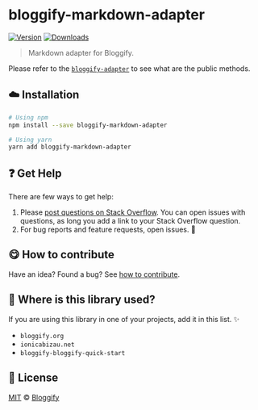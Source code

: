 <!-- Please do not edit this file. Edit the `blah` field in the `package.json` instead. If in doubt, open an issue. -->


















# bloggify-markdown-adapter

 [![Version](https://img.shields.io/npm/v/bloggify-markdown-adapter.svg)](https://www.npmjs.com/package/bloggify-markdown-adapter) [![Downloads](https://img.shields.io/npm/dt/bloggify-markdown-adapter.svg)](https://www.npmjs.com/package/bloggify-markdown-adapter)







> Markdown adapter for Bloggify.






Please refer to the [`bloggify-adapter`](https://github.com/Bloggify/bloggify-adapter) to see what are the public methods.












## :cloud: Installation

```sh
# Using npm
npm install --save bloggify-markdown-adapter

# Using yarn
yarn add bloggify-markdown-adapter
```






















## :question: Get Help

There are few ways to get help:



 1. Please [post questions on Stack Overflow](https://stackoverflow.com/questions/ask). You can open issues with questions, as long you add a link to your Stack Overflow question.
 2. For bug reports and feature requests, open issues. :bug:
















## :yum: How to contribute
Have an idea? Found a bug? See [how to contribute][contributing].
















## :dizzy: Where is this library used?
If you are using this library in one of your projects, add it in this list. :sparkles:

 - `bloggify.org`
 - `ionicabizau.net`
 - `bloggify-bloggify-quick-start`











## :scroll: License

[MIT][license] © [Bloggify][website]






[license]: /LICENSE
[website]: https://bloggify.org
[contributing]: /CONTRIBUTING.md
[docs]: /DOCUMENTATION.md
